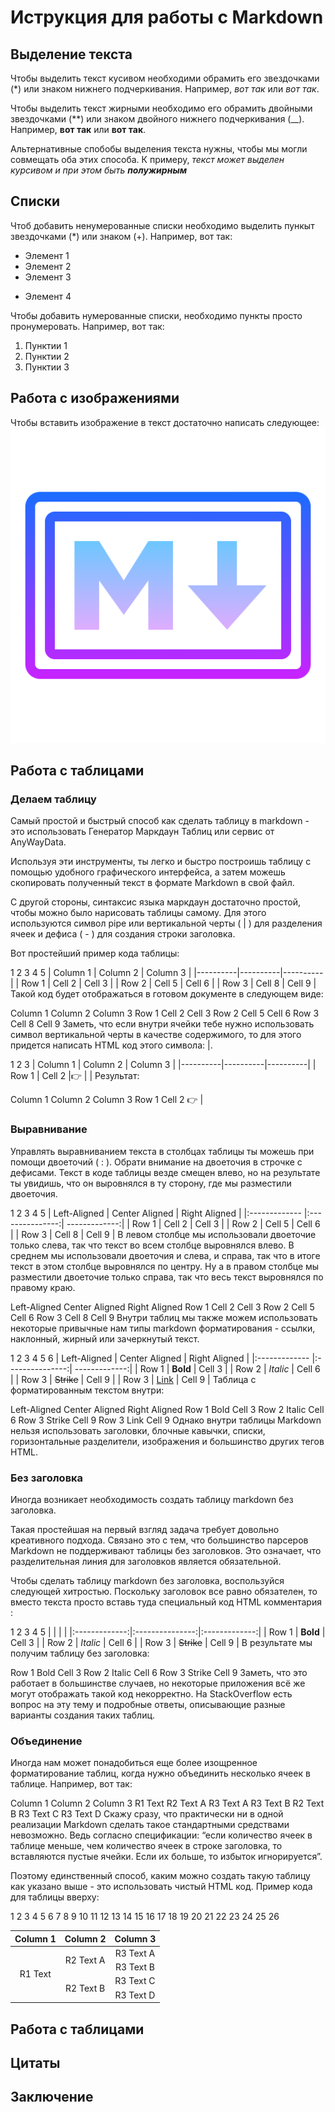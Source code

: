 # Иструкция для работы с Markdown

## Выделение текста

Чтобы выделить текст кусивом необходими обрамить его звездочками (*) или знаком нижнего подчеркивания. 
Например, *вот так* или _вот так_.

Чтобы выделить текст жирными необходимо его обрамить двойными звездочками (**) или знаком двойного нижнего подчеркивания (__). 
Например, **вот так** или __вот так__.

Альтернативные спобобы выделения текста нужны, чтобы мы могли совмещать оба этих способа. 
К примеру, _текст может выделен курсивом и при этом быть **полужирным**_

## Списки

Чтоб добавить ненумерованные списки необходимо выделить пункыт звездочками (*) или знаком (+). 
Например, вот так:
* Элемент 1
* Элемент 2
* Элемент 3
+ Элемент 4

Чтобы добавить нумерованные списки, необходимо пункты просто пронумеровать.
Например, вот так:
1. Пунктии 1
2. Пунктии 2
3. Пунктии 3

## Работа с изображениями 

Чтобы вставить изображение в текст достаточно написать следующее:
![Markdown изображение 1](mdImage1.png)

## Работа с таблицами 

### Делаем таблицу

Самый простой и быстрый способ как сделать таблицу в markdown - это использовать Генератор Маркдаун Таблиц или сервис от AnyWayData.

Используя эти инструменты, ты легко и быстро построишь таблицу с помощью удобного графического интерфейса, а затем можешь скопировать полученный текст в формате Markdown в свой файл.

С другой стороны, синтаксис языка маркдаун достаточно простой, чтобы можно было нарисовать таблицы самому. Для этого используются символ pipe или вертикальной черты ( | ) для разделения ячеек и дефиса ( - ) для создания строки заголовка.

Вот простейший пример кода таблицы:

1
2
3
4
5
| Column 1 | Column 2 | Column 3 |
|----------|----------|----------|
| Row 1    | Cell 2   | Cell 3   |
| Row 2    | Cell 5   | Cell 6   |
| Row 3    | Cell 8   | Cell 9   |
Такой код будет отображаться в готовом документе в следующем виде:

Column 1	Column 2	Column 3
Row 1	Cell 2	Cell 3
Row 2	Cell 5	Cell 6
Row 3	Cell 8	Cell 9
Заметь, что если внутри ячейки тебе нужно использовать символ вертикальной черты в качестве содержимого, то для этого придется написать HTML код этого символа: &#124;.

1
2
3
| Column 1 | Column 2 | Column 3 |
|----------|----------|----------|
| Row 1    | Cell 2   |👉 &#124; |
Результат:

Column 1	Column 2	Column 3
Row 1	Cell 2	👉 |

### Выравнивание

Управлять выравниванием текста в столбцах таблицы ты можешь при помощи двоеточий ( : ). Обрати внимание на двоеточия в строчке с дефисами. Текст в коде таблицы везде смещен влево, но на результате ты увидишь, что он выровнялся в ту сторону, где мы разместили двоеточия.

1
2
3
4
5
| Left-Aligned  | Center Aligned  | Right Aligned |
|:------------- |:---------------:| -------------:|
| Row 1         | Cell 2          | Cell 3        |
| Row 2         | Cell 5          | Cell 6        |
| Row 3         | Cell 8          | Cell 9        |
В левом столбце мы использовали двоеточие только слева, так что текст во всем столбце выровнялся влево. В среднем мы использовали двоеточия и слева, и справа, так что в итоге текст в этом столбце выровнялся по центру. Ну а в правом столбце мы разместили двоеточие только справа, так что весь текст выровнялся по правому краю.

Left-Aligned	Center Aligned	Right Aligned
Row 1	Cell 2	Cell 3
Row 2	Cell 5	Cell 6
Row 3	Cell 8	Cell 9
Внутри таблиц мы также можем использовать некоторые привычные нам типы markdown форматирования - ссылки, наклонный, жирный или зачеркнутый текст.

1
2
3
4
5
6
| Left-Aligned  | Center Aligned  | Right Aligned |
|:------------- |:---------------:| -------------:|
| Row 1         | **Bold**        | Cell 3        |
| Row 2         | *Italic*        | Cell 6        |
| Row 3         | ~~Strike~~      | Cell 9        |
| Row 3         | [Link](dot.com) | Cell 9        |
Таблица с форматированным текстом внутри:

Left-Aligned	Center Aligned	Right Aligned
Row 1	Bold	Cell 3
Row 2	Italic	Cell 6
Row 3	Strike	Cell 9
Row 3	Link	Cell 9
Однако внутри таблицы Markdown нельзя использовать заголовки, блочные кавычки, списки, горизонтальные разделители, изображения и большинство других тегов HTML.

### Без заголовка

Иногда возникает необходимость создать таблицу markdown без заголовка.

Такая простейшая на первый взгляд задача требует довольно креативного подхода. Связано это с тем, что большинство парсеров Markdown не поддерживают таблицы без заголовков. Это означает, что разделительная линия для заголовков является обязательной.

Чтобы сделать таблицу markdown без заголовка, воспользуйся следующей хитростью. Поскольку заголовок все равно обязателен, то вместо текста просто вставь туда специальный код HTML комментария <!-- -->:

1
2
3
4
5
| <!-- -->      | <!-- -->        | <!-- -->      |
|:-------------:|:---------------:|:-------------:|
| Row 1         | **Bold**        | Cell 3        |
| Row 2         | *Italic*        | Cell 6        |
| Row 3         | ~~Strike~~      | Cell 9        |
В результате мы получим таблицу без заголовка:

Row 1	Bold	Cell 3
Row 2	Italic	Cell 6
Row 3	Strike	Cell 9
Заметь, что это работает в большинстве случаев, но некоторые приложения всё же могут отображать такой код некорректно. На StackOverflow есть вопрос на эту тему и подробные ответы, описывающие разные варианты создания таких таблиц.

### Объединение

Иногда нам может понадобиться еще более изощренное форматирование таблиц, когда нужно объединить несколько ячеек в таблице. Например, вот так:

Column 1	Column 2	Column 3
R1 Text	R2 Text A	R3 Text A
R3 Text B
R2 Text B	R3 Text C
R3 Text D
Скажу сразу, что практически ни в одной реализации Markdown сделать такое стандартными средствами невозможно. Ведь согласно спецификации: “если количество ячеек в таблице меньше, чем количество ячеек в строке заголовка, то вставляются пустые ячейки. Если их больше, то избыток игнорируется”.

Поэтому единственный способ, каким можно создать такую таблицу как указано выше - это использовать чистый HTML код. Пример кода для таблицы вверху:

 1
 2
 3
 4
 5
 6
 7
 8
 9
10
11
12
13
14
15
16
17
18
19
20
21
22
23
24
25
26
<table>
    <thead>
        <tr>
            <th>Column 1</th>
            <th>Column 2</th>
            <th>Column 3</th>
        </tr>
    </thead>
    <tbody>
        <tr>
            <td rowspan=4 align="center">R1 Text</td>
            <td rowspan=2 align="center">R2 Text A</td>
            <td align="center">R3 Text A</td>
        </tr>
        <tr>
            <td align="center">R3 Text B</td>
        </tr>
        <tr>
            <td rowspan=2 align="center">R2 Text B</td>
            <td align="center">R3 Text C</td>
        </tr>
        <tr>
            <td align="center">R3 Text D</td>
        </tr>
    </tbody>
</table>

## Работа с таблицами

## Цитаты

## Заключение